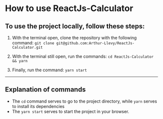 # How to use ReactJs-Calculator

## To use the project locally, follow these steps:

1. With the terminal open, clone the repository with the following command: `git clone git@github.com:Arthur-Llevy/ReactJs-Calculator.git`

2. With the terminal still open, run the commands: `cd ReactJs-Calculator && yarn`

3. Finally, run the command: `yarn start`

---

## Explanation of commands

* The `cd` command serves to go to the project directory, while `yarn` serves to install its dependencies
* The `yarn start` serves to start the project in your browser.
